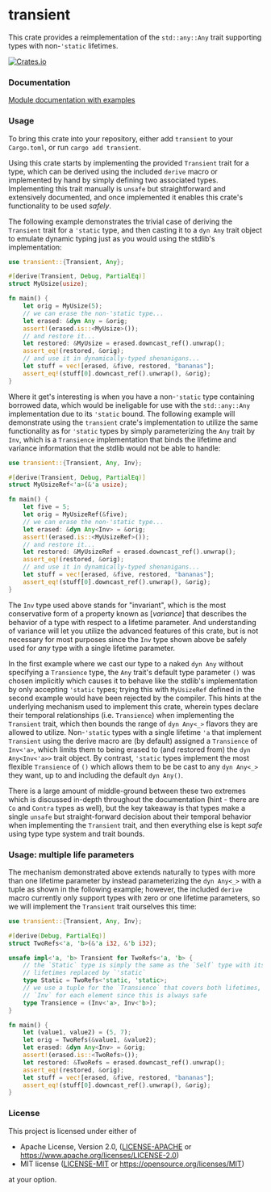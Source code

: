 transient
=====
This crate provides a reimplementation of the `std::any::Any` trait supporting
types with non-`'static` lifetimes.

[![Crates.io](https://img.shields.io/crates/v/transient.svg)](https://crates.io/crates/transient)

### Documentation

[Module documentation with examples](https://docs.rs/transient)

### Usage

To bring this crate into your repository, either add `transient` to your
`Cargo.toml`, or run `cargo add transient`.

Using this crate starts by implementing the provided `Transient` trait for a type,
which can be derived using the included `derive` macro or implemented by hand
by simply defining two associated types. Implementing this trait manually is 
`unsafe` but straightforward and extensively documented, and once implemented
it enables this crate's functionality to be used _safely_.

The following example demonstrates the trivial case of deriving the `Transient` 
trait for a `'static` type, and then casting it to a `dyn Any` trait object to 
emulate dynamic typing just as you would using the stdlib's implementation:

```rust
use transient::{Transient, Any};

#[derive(Transient, Debug, PartialEq)]
struct MyUsize(usize);

fn main() {
    let orig = MyUsize(5);
    // we can erase the non-'static type...
    let erased: &dyn Any = &orig;
    assert!(erased.is::<MyUsize>());
    // and restore it...
    let restored: &MyUsize = erased.downcast_ref().unwrap();
    assert_eq!(restored, &orig);
    // and use it in dynamically-typed shenanigans...
    let stuff = vec![erased, &five, restored, "bananas"];
    assert_eq!(stuff[0].downcast_ref().unwrap(), &orig);
}
```

Where it get's interesting is when you have a non-`'static` type containing 
borrowed data, which would be ineligable for use with the `std::any::Any`
implementation due to its `'static` bound. The following example will 
demonstrate using the `transient` crate's implementation to utilize the
same functionality as for `'static` types by simply parameterizing the 
`Any` trait by `Inv`, which is a `Transience` implementation that binds 
the lifetime and variance information that the stdlib would not be able
to handle:

```rust
use transient::{Transient, Any, Inv};

#[derive(Transient, Debug, PartialEq)]
struct MyUsizeRef<'a>(&'a usize);

fn main() {
    let five = 5;
    let orig = MyUsizeRef(&five);
    // we can erase the non-'static type...
    let erased: &dyn Any<Inv> = &orig;
    assert!(erased.is::<MyUsizeRef>());
    // and restore it...
    let restored: &MyUsizeRef = erased.downcast_ref().unwrap();
    assert_eq!(restored, &orig);
    // and use it in dynamically-typed shenanigans...
    let stuff = vec![erased, &five, restored, "bananas"];
    assert_eq!(stuff[0].downcast_ref().unwrap(), &orig);
}
```

The `Inv` type used above stands for "invariant", which is the most conservative 
form of a property known as [_variance_] that describes the behavior of a type 
with respect to a lifetime parameter. And understanding of variance will let 
you utilize the advanced features of this crate, but is not necessary for most 
purposes since the `Inv` type shown above be safely used for _any_ type with 
a single lifetime parameter. 

In the first example where we cast our type to a naked `dyn Any` without specifying 
a `Transience` type, the `Any` trait's default type parameter `()` was chosen
implicitly which causes it to behave like the stdlib's implementation by only 
accepting `'static` types; trying this with `MyUsizeRef` defined in the second 
example would have been rejected by the compiler. This hints at the underlying 
mechanism used to implement this crate, wherein types declare their temporal 
relationships (i.e. `Transience`) when implementing the `Transient` trait, which 
then bounds the range of `dyn Any<_>` flavors they are allowed to utilize. 
Non-`'static` types with a single lifetime `'a` that implement `Transient` using 
the derive macro are (by default) assigned a `Transience` of `Inv<'a>`, which 
limits them to being erased to (and restored from) the `dyn Any<Inv<'a>>` trait
object. By contrast, `'static` types implement the most flexible `Transience` 
of `()` which allows them to be be cast to any `dyn Any<_>` they want, up to 
and including the default `dyn Any()`. 

There is a large amount of middle-ground between these two extremes which is 
discussed in-depth throughout the documentation (hint - there are `Co` and 
`Contra` types as well), but the key takeaway is that types make a single 
`unsafe` but straight-forward decision about their temporal behavior when 
implementing the `Transient` trait, and then everything else is kept _safe_ 
using type type system and trait bounds.

### Usage: multiple life parameters

The mechanism demonstrated above extends naturally to types with more than one 
lifetime parameter by instead parameterizing the `dyn Any<_>` with a tuple as 
shown in the following example; however, the included `derive` macro currently 
only support types with zero or one lifetime parameters, so we will implement 
the `Transient` trait ourselves this time:

```rust
use transient::{Transient, Any, Inv};

#[derive(Debug, PartialEq)]
struct TwoRefs<'a, 'b>(&'a i32, &'b i32);

unsafe impl<'a, 'b> Transient for TwoRefs<'a, 'b> {
    // the `Static` type is simply the same as the `Self` type with its 
    // lifetimes replaced by `'static`
    type Static = TwoRefs<'static, 'static>;
    // we use a tuple for the `Transience` that covers both lifetimes, using 
    // `Inv` for each element since this is always safe
    type Transience = (Inv<'a>, Inv<'b>);
}

fn main() {
    let (value1, value2) = (5, 7);
    let orig = TwoRefs(&value1, &value2);
    let erased: &dyn Any<Inv> = &orig;
    assert!(erased.is::<TwoRefs>());
    let restored: &TwoRefs = erased.downcast_ref().unwrap();
    assert_eq!(restored, &orig);
    let stuff = vec![erased, &five, restored, "bananas"];
    assert_eq!(stuff[0].downcast_ref().unwrap(), &orig);
}
```

### License

This project is licensed under either of

 * Apache License, Version 2.0, ([LICENSE-APACHE](LICENSE-APACHE) or
   https://www.apache.org/licenses/LICENSE-2.0)
 * MIT license ([LICENSE-MIT](LICENSE-MIT) or
   https://opensource.org/licenses/MIT)

at your option.

[variance]: https://doc.rust-lang.org/nomicon/subtyping.html